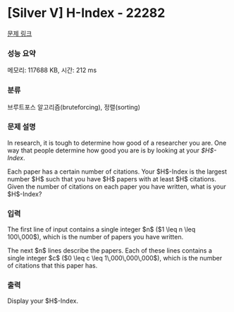 # [Silver V] H-Index - 22282 

[문제 링크](https://www.acmicpc.net/problem/22282) 

### 성능 요약

메모리: 117688 KB, 시간: 212 ms

### 분류

브루트포스 알고리즘(bruteforcing), 정렬(sorting)

### 문제 설명

<p>In research, it is tough to determine how good of a researcher you are. One way that people determine how good you are is by looking at your <em>$H$-Index</em>.</p>

<p>Each paper has a certain number of citations. Your $H$-Index is the largest number $H$ such that you have $H$ papers with at least $H$ citations. Given the number of citations on each paper you have written, what is your $H$-Index?</p>

### 입력 

 <p>The first line of input contains a single integer $n$ ($1 \leq n \leq 100\,000$), which is the number of papers you have written.</p>

<p>The next $n$ lines describe the papers. Each of these lines contains a single integer $c$ ($0 \leq c \leq 1\,000\,000\,000$), which is the number of citations that this paper has.</p>

### 출력 

 <p>Display your $H$-Index.</p>

